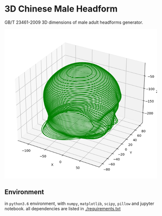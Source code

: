 # 3D Chinese Male Headform

GB/T 23461-2009 3D dimensions of male adult headforms generator.

![](doc/a2_head.png)

## Environment
in `python3.6` environment, with `numpy`, `matplotlib`, `scipy`, `pillow` and jupyter notebook.
all dependencies are listed in [./requirements.txt](./requirements.txt)
